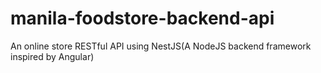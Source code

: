 # manila-foodstore-backend-api
An online store RESTful API using NestJS(A NodeJS backend framework inspired by Angular)
